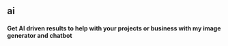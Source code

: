 ## ai

#### Get AI driven results to help with your projects or business with my image generator and chatbot
